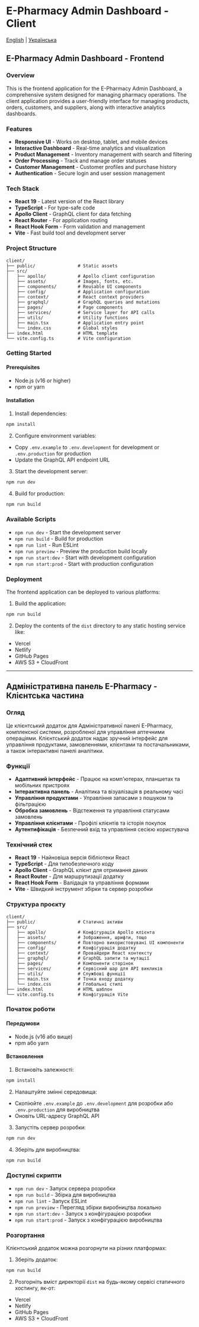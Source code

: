 # E-Pharmacy Admin Dashboard - Client

[English](#english) | [Українська](#ukrainian)

<a name="english"></a>

## E-Pharmacy Admin Dashboard - Frontend

### Overview

This is the frontend application for the E-Pharmacy Admin Dashboard, a comprehensive system designed for managing pharmacy operations. The client application provides a user-friendly interface for managing products, orders, customers, and suppliers, along with interactive analytics dashboards.

### Features

- **Responsive UI** - Works on desktop, tablet, and mobile devices
- **Interactive Dashboard** - Real-time analytics and visualization
- **Product Management** - Inventory management with search and filtering
- **Order Processing** - Track and manage order statuses
- **Customer Management** - Customer profiles and purchase history
- **Authentication** - Secure login and user session management

### Tech Stack

- **React 19** - Latest version of the React library
- **TypeScript** - For type-safe code
- **Apollo Client** - GraphQL client for data fetching
- **React Router** - For application routing
- **React Hook Form** - Form validation and management
- **Vite** - Fast build tool and development server

### Project Structure

```
client/
├── public/                # Static assets
├── src/
│   ├── apollo/            # Apollo client configuration
│   ├── assets/            # Images, fonts, etc.
│   ├── components/        # Reusable UI components
│   ├── config/            # Application configuration
│   ├── context/           # React context providers
│   ├── graphql/           # GraphQL queries and mutations
│   ├── pages/             # Page components
│   ├── services/          # Service layer for API calls
│   ├── utils/             # Utility functions
│   ├── main.tsx           # Application entry point
│   └── index.css          # Global styles
├── index.html             # HTML template
└── vite.config.ts         # Vite configuration
```

### Getting Started

#### Prerequisites

- Node.js (v16 or higher)
- npm or yarn

#### Installation

1. Install dependencies:

```bash
npm install
```

2. Configure environment variables:

- Copy `.env.example` to `.env.development` for development or `.env.production` for production
- Update the GraphQL API endpoint URL

3. Start the development server:

```bash
npm run dev
```

4. Build for production:

```bash
npm run build
```

### Available Scripts

- `npm run dev` - Start the development server
- `npm run build` - Build for production
- `npm run lint` - Run ESLint
- `npm run preview` - Preview the production build locally
- `npm run start:dev` - Start with development configuration
- `npm run start:prod` - Start with production configuration

### Deployment

The frontend application can be deployed to various platforms:

1. Build the application:

```bash
npm run build
```

2. Deploy the contents of the `dist` directory to any static hosting service like:

- Vercel
- Netlify
- GitHub Pages
- AWS S3 + CloudFront

---

<a name="ukrainian"></a>

## Адміністративна панель E-Pharmacy - Клієнтська частина

### Огляд

Це клієнтський додаток для Адміністративної панелі E-Pharmacy, комплексної системи, розробленої для управління аптечними операціями. Клієнтський додаток надає зручний інтерфейс для управління продуктами, замовленнями, клієнтами та постачальниками, а також інтерактивні панелі аналітики.

### Функції

- **Адаптивний інтерфейс** - Працює на комп'ютерах, планшетах та мобільних пристроях
- **Інтерактивна панель** - Аналітика та візуалізація в реальному часі
- **Управління продуктами** - Управління запасами з пошуком та фільтрацією
- **Обробка замовлень** - Відстеження та управління статусами замовлень
- **Управління клієнтами** - Профілі клієнтів та історія покупок
- **Аутентифікація** - Безпечний вхід та управління сесією користувача

### Технічний стек

- **React 19** - Найновіша версія бібліотеки React
- **TypeScript** - Для типобезпечного коду
- **Apollo Client** - GraphQL клієнт для отримання даних
- **React Router** - Для маршрутизації додатку
- **React Hook Form** - Валідація та управління формами
- **Vite** - Швидкий інструмент збірки та сервер розробки

### Структура проєкту

```
client/
├── public/                # Статичні активи
├── src/
│   ├── apollo/            # Конфігурація Apollo клієнта
│   ├── assets/            # Зображення, шрифти, тощо
│   ├── components/        # Повторно використовувані UI компоненти
│   ├── config/            # Конфігурація додатку
│   ├── context/           # Провайдери React контексту
│   ├── graphql/           # GraphQL запити та мутації
│   ├── pages/             # Компоненти сторінок
│   ├── services/          # Сервісний шар для API викликів
│   ├── utils/             # Службові функції
│   ├── main.tsx           # Точка входу додатку
│   └── index.css          # Глобальні стилі
├── index.html             # HTML шаблон
└── vite.config.ts         # Конфігурація Vite
```

### Початок роботи

#### Передумови

- Node.js (v16 або вище)
- npm або yarn

#### Встановлення

1. Встановіть залежності:

```bash
npm install
```

2. Налаштуйте змінні середовища:

- Скопіюйте `.env.example` до `.env.development` для розробки або `.env.production` для виробництва
- Оновіть URL-адресу GraphQL API

3. Запустіть сервер розробки:

```bash
npm run dev
```

4. Зберіть для виробництва:

```bash
npm run build
```

### Доступні скрипти

- `npm run dev` - Запуск сервера розробки
- `npm run build` - Збірка для виробництва
- `npm run lint` - Запуск ESLint
- `npm run preview` - Перегляд збірки виробництва локально
- `npm run start:dev` - Запуск з конфігурацією розробки
- `npm run start:prod` - Запуск з конфігурацією виробництва

### Розгортання

Клієнтський додаток можна розгорнути на різних платформах:

1. Зберіть додаток:

```bash
npm run build
```

2. Розгорніть вміст директорії `dist` на будь-якому сервісі статичного хостингу, як-от:

- Vercel
- Netlify
- GitHub Pages
- AWS S3 + CloudFront
